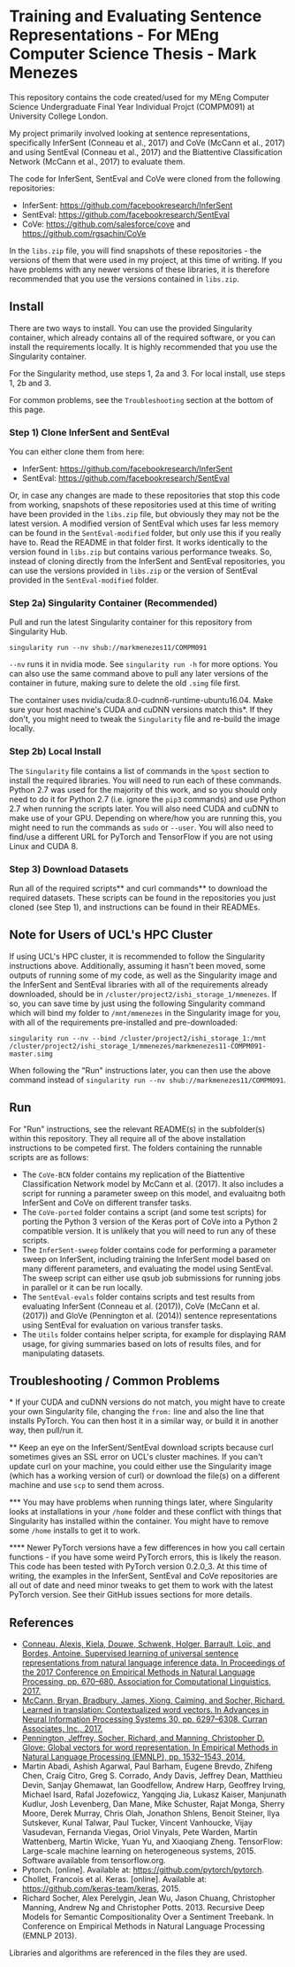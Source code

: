 # Training and Evaluating Sentence Representations - For MEng Computer Science Thesis - Mark Menezes

This repository contains the code created/used for my MEng Computer Science Undergraduate Final Year Individual Projct (COMPM091) at University College London.

My project primarily involved looking at sentence representations, specifically InferSent (Conneau et al., 2017) and CoVe (McCann et al., 2017) and using SentEval (Conneau et al., 2017) and the Biattentive Classification Network (McCann et al., 2017) to evaluate them.

The code for InferSent, SentEval and CoVe were cloned from the following repositories:
- InferSent: https://github.com/facebookresearch/InferSent
- SentEval: https://github.com/facebookresearch/SentEval
- CoVe: https://github.com/salesforce/cove and https://github.com/rgsachin/CoVe

In the `libs.zip` file, you will find snapshots of these repositories - the versions of them that were used in my project, at this time of writing. If you have problems with any newer versions of these libraries, it is therefore recommended that you use the versions contained in `libs.zip`. 




## Install

There are two ways to install. You can use the provided Singularity container, which already contains all of the required software, or you can install the requirements locally. It is highly recommended that you use the Singularity container.

For the Singularity method, use steps 1, 2a and 3. For local install, use steps 1, 2b and 3.

For common problems, see the `Troubleshooting` section at the bottom of this page.

### Step 1) Clone InferSent and SentEval

You can either clone them from here:
- InferSent: https://github.com/facebookresearch/InferSent
- SentEval: https://github.com/facebookresearch/SentEval

Or, in case any changes are made to these repositories that stop this code from working, snapshots of these repositories used at this time of writing have been provided in the `libs.zip` file, but obviously they may not be the latest version. A modified version of SentEval which uses far less memory can be found in the `SentEval-modified` folder, but only use this if you really have to. Read the README in that folder first. It works identically to the version found in `libs.zip` but contains various performance tweaks. So, instead of cloning directly from the InferSent and SentEval repositories, you can use the versions provided in `libs.zip` or the version of SentEval provided in the `SentEval-modified` folder.

### Step 2a) Singularity Container (Recommended)

Pull and run the latest Singularity container for this repository from Singularity Hub. 
```
singularity run --nv shub://markmenezes11/COMPM091
```
`--nv` runs it in nvidia mode. See `singularity run -h` for more options. You can also use the same command above to pull any later versions of the container in future, making sure to delete the old `.simg` file first.

The container uses nvidia/cuda:8.0-cudnn6-runtime-ubuntu16.04. Make sure your host machine's CUDA and cuDNN versions match this*. If they don't, you might need to tweak the `Singularity` file and re-build the image locally.

### Step 2b) Local Install

The `Singularity` file contains a list of commands in the `%post` section to install the required libraries. You will need to run each of these commands. Python 2.7 was used for the majority of this work, and so you should only need to do it for Python 2.7 (i.e. ignore the `pip3` commands) and use Python 2.7 when running the scripts later. You will also need CUDA and cuDNN to make use of your GPU. Depending on where/how you are running this, you might need to run the commands as `sudo` or `--user`. You will also need to find/use a different URL for PyTorch and TensorFlow if you are not using Linux and CUDA 8. 

### Step 3) Download Datasets

Run all of the required scripts** and curl commands** to download the required datasets. These scripts can be found in the repositories you just cloned (see Step 1), and instructions can be found in their READMEs.

## Note for Users of UCL's HPC Cluster

If using UCL's HPC cluster, it is recommended to follow the Singularity instructions above. Additionally, assuming it hasn't been moved, some outputs of running some of my code, as well as the Singularity image and the InferSent and SentEval libraries with all of the requirements already downloaded, should be in `/cluster/project2/ishi_storage_1/mmenezes`. If so, you can save time by just using the following Singularity command which will bind my folder to `/mnt/mmenezes` in the Singularity image for you, with all of the requirements pre-installed and pre-downloaded: 
```
singularity run --nv --bind /cluster/project2/ishi_storage_1:/mnt /cluster/project2/ishi_storage_1/mmenezes/markmenezes11-COMPM091-master.simg
```
When following the "Run" instructions later, you can then use the above command instead of `singularity run --nv shub://markmenezes11/COMPM091`. 

## Run

For "Run" instructions, see the relevant README(s) in the subfolder(s) within this repository. They all require all of the above installation instructions to be competed first. The folders containing the runnable scripts are as follows:
- The `CoVe-BCN` folder contains my replication of the Biattentive Classification Network model by McCann et al. (2017). It also includes a script for running a parameter sweep on this model, and evaluaitng both InferSent and CoVe on different transfer tasks.
- The `CoVe-ported` folder contains a script (and some test scripts) for porting the Python 3 version of the Keras port of CoVe into a Python 2 compatible version. It is unlikely that you will need to run any of these scripts.
- The `InferSent-sweep` folder contains code for performing a parameter sweep on InferSent, including training the InferSent model based on many different parameters, and evaluating the model using SentEval. The sweep script can either use qsub job submissions for running jobs in parallel or it can be run locally.
- The `SentEval-evals` folder contains scripts and test results from evaluating InferSent (Conneau et al. (2017)), CoVe (McCann et al. (2017)) and GloVe (Pennington et al. (2014)) sentence representations using SentEval for evaluation on various transfer tasks.
- The `Utils` folder contains helper scripta, for example for displaying RAM usage, for giving summaries based on lots of results files, and for manipulating datasets.




## Troubleshooting / Common Problems

\* If your CUDA and cuDNN versions do not match, you might have to create your own Singularity file, changing the `from:` line and also the line that installs PyTorch. You can then host it in a similar way, or build it in another way, then pull/run it.

\**  Keep an eye on the InferSent/SentEval download scripts because curl sometimes gives an SSL error on UCL's cluster machines. If you can't update curl on your machine, you could either use the Singularity image (which has a working version of curl) or download the file(s) on a different machine and use `scp` to send them across.

\*** You may have problems when running things later, where Singularity looks at installations in your `/home` folder and these conflict with things that Singularity has installed within the container. You might have to remove some `/home` installs to get it to work.

\**** Newer PyTorch versions have a few differences in how you call certain functions - if you have some weird PyTorch errors, this is likely the reason. This code has been tested with PyTorch version 0.2.0_3. At this time of writing, the examples in the InferSent, SentEval and CoVe repositories are all out of date and need minor tweaks to get them to work with the latest PyTorch version. See their GitHub issues sections for more details.




## References

- [Conneau, Alexis, Kiela, Douwe, Schwenk, Holger, Barrault, Loïc, and Bordes, Antoine. Supervised learning of universal sentence representations from natural language inference data. In Proceedings of the 2017 Conference on Empirical Methods in Natural Language Processing, pp. 670–680. Association for Computational Linguistics, 2017.](https://arxiv.org/pdf/1705.02364.pdf)
- [McCann, Bryan, Bradbury, James, Xiong, Caiming, and Socher, Richard. Learned in translation: Contextualized word vectors. In Advances in Neural Information Processing Systems 30, pp. 6297–6308. Curran Associates, Inc., 2017.](https://arxiv.org/pdf/1708.00107.pdf)
- [Pennington, Jeffrey, Socher, Richard, and Manning, Christopher D. Glove: Global vectors for word representation. In Empirical Methods in Natural Language Processing (EMNLP), pp. 1532–1543, 2014.](https://nlp.stanford.edu/pubs/glove.pdf)
- Martin Abadi, Ashish Agarwal, Paul Barham, Eugene Brevdo, Zhifeng Chen, Craig Citro, Greg S. Corrado, Andy Davis, Jeffrey Dean, Matthieu Devin, Sanjay Ghemawat, Ian Goodfellow, Andrew Harp, Geoffrey Irving, Michael Isard, Rafal Jozefowicz, Yangqing Jia, Lukasz Kaiser, Manjunath Kudlur, Josh Levenberg, Dan Mane, Mike Schuster, Rajat Monga, Sherry Moore, Derek Murray, Chris Olah, Jonathon Shlens, Benoit Steiner, Ilya Sutskever, Kunal Talwar, Paul Tucker, Vincent Vanhoucke, Vijay Vasudevan, Fernanda Viegas, Oriol Vinyals, Pete Warden, Martin Wattenberg, Martin Wicke, Yuan Yu, and Xiaoqiang Zheng. TensorFlow: Large-scale machine learning on heterogeneous systems, 2015. Software available from tensorflow.org.
- Pytorch. [online]. Available at: https://github.com/pytorch/pytorch.
- Chollet, Francois et al. Keras. [online]. Available at: https://github.com/keras-team/keras, 2015.
- Richard Socher, Alex Perelygin, Jean Wu, Jason Chuang, Christopher Manning, Andrew Ng and Christopher Potts. 2013. Recursive Deep Models for Semantic Compositionality Over a Sentiment Treebank. In Conference on Empirical Methods in Natural Language Processing (EMNLP 2013).

Libraries and algorithms are referenced in the files they are used.